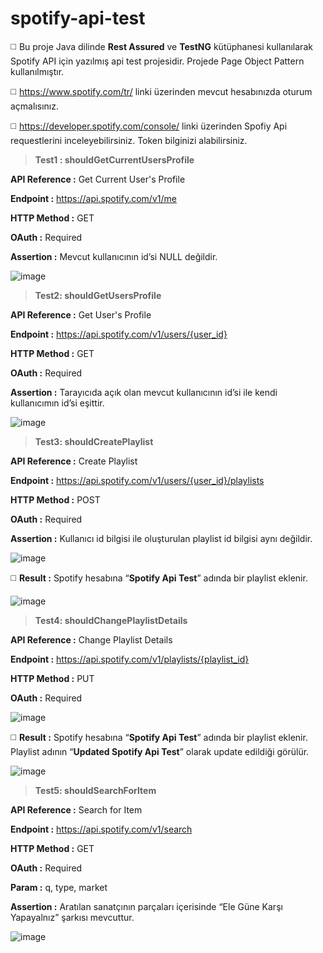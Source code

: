 # spotify-api-test

◻️ Bu proje Java dilinde **Rest Assured** ve **TestNG** kütüphanesi kullanılarak Spotify API için yazılmış api test projesidir. Projede Page Object Pattern kullanılmıştır.

◻️ https://www.spotify.com/tr/ linki üzerinden mevcut hesabınızda oturum açmalısınız.

◻️ https://developer.spotify.com/console/ linki üzerinden Spofiy Api requestlerini inceleyebilirsiniz. Token bilginizi alabilirsiniz.

> **Test1 :  shouldGetCurrentUsersProfile**

**API Reference :** Get Current User's Profile

**Endpoint :** https://api.spotify.com/v1/me

**HTTP Method :** GET

**OAuth :** Required

**Assertion :** Mevcut kullanıcının id’si NULL değildir.

![image](https://user-images.githubusercontent.com/55894683/144727349-cd148d18-4a8a-42c7-88ff-1b818a5a0e1e.png)

> **Test2: shouldGetUsersProfile**

**API Reference :** Get User's Profile

**Endpoint :** https://api.spotify.com/v1/users/{user_id}

**HTTP Method :** GET

**OAuth :** Required

**Assertion :** Tarayıcıda açık olan mevcut kullanıcının id’si ile kendi kullanıcımın id’si eşittir.

![image](https://user-images.githubusercontent.com/55894683/144727397-8fb2bfd3-e7dc-49cd-98e4-a98fd8e45ffd.png)

> **Test3: shouldCreatePlaylist**

**API Reference :**	Create Playlist

**Endpoint :** https://api.spotify.com/v1/users/{user_id}/playlists

**HTTP Method :** POST

**OAuth :** Required

**Assertion :** Kullanıcı id bilgisi ile oluşturulan playlist id bilgisi aynı değildir.

![image](https://user-images.githubusercontent.com/55894683/144727441-37e1a050-b61c-4213-860a-7c6da20fadd7.png)

◻️ **Result :** Spotify hesabına “**Spotify Api Test**” adında bir playlist eklenir.

![image](https://user-images.githubusercontent.com/55894683/144727537-3c9d7a35-6a07-4ab2-925c-32c7d5abd1bd.png)


> **Test4: shouldChangePlaylistDetails**

**API Reference :**	Change Playlist Details

**Endpoint :** https://api.spotify.com/v1/playlists/{playlist_id}

**HTTP Method :** PUT

**OAuth :** Required

![image](https://user-images.githubusercontent.com/55894683/144727497-f097b987-d600-4c6f-b8ac-f740dce2ea9a.png)

◻️ **Result :** Spotify hesabına “**Spotify Api Test**” adında bir playlist eklenir. Playlist adının “**Updated Spotify Api Test**” olarak update edildiği görülür.

![image](https://user-images.githubusercontent.com/55894683/144727542-1f7c609b-9b5c-4a74-8d5d-c0bb81fe946a.png)

> **Test5: shouldSearchForItem**

**API Reference :** Search for Item

**Endpoint :** https://api.spotify.com/v1/search

**HTTP Method :** GET

**OAuth :** Required

**Param :** q, type, market

**Assertion :** Aratılan sanatçının parçaları içerisinde “Ele Güne Karşı Yapayalnız” şarkısı mevcuttur.

![image](https://user-images.githubusercontent.com/55894683/144727579-d79ae7c7-867b-4c99-a087-a512fa0afd93.png)




